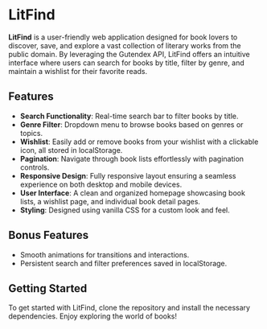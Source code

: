 # LitFind

**LitFind** is a user-friendly web application designed for book lovers to discover, save, and explore a vast collection of literary works from the public domain. By leveraging the Gutendex API, LitFind offers an intuitive interface where users can search for books by title, filter by genre, and maintain a wishlist for their favorite reads.

## Features

- **Search Functionality**: Real-time search bar to filter books by title.
- **Genre Filter**: Dropdown menu to browse books based on genres or topics.
- **Wishlist**: Easily add or remove books from your wishlist with a clickable icon, all stored in localStorage.
- **Pagination**: Navigate through book lists effortlessly with pagination controls.
- **Responsive Design**: Fully responsive layout ensuring a seamless experience on both desktop and mobile devices.
- **User Interface**: A clean and organized homepage showcasing book lists, a wishlist page, and individual book detail pages.
- **Styling**: Designed using vanilla CSS for a custom look and feel.

## Bonus Features 

- Smooth animations for transitions and interactions.
- Persistent search and filter preferences saved in localStorage.

## Getting Started
To get started with LitFind, clone the repository and install the necessary dependencies. Enjoy exploring the world of books!

